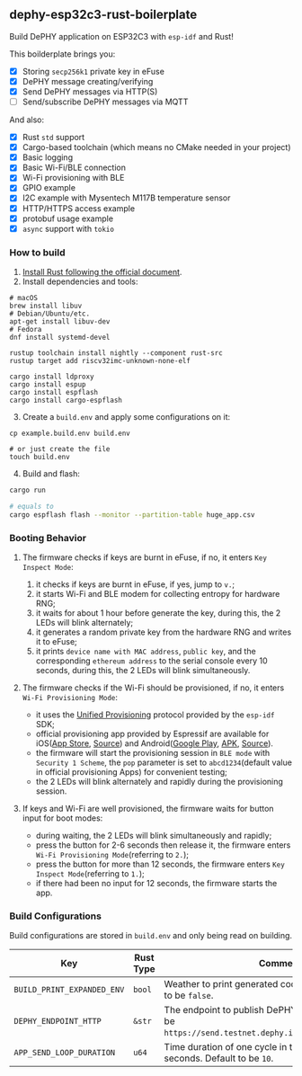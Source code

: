 dephy-esp32c3-rust-boilerplate
---
Build DePHY application on ESP32C3 with `esp-idf` and Rust!

This boilderplate brings you:
- [x] Storing `secp256k1` private key in eFuse
- [x] DePHY message creating/verifying
- [x] Send DePHY messages via HTTP(S)
- [ ] Send/subscribe DePHY messages via MQTT

And also:
- [x] Rust `std` support
- [x] Cargo-based toolchain (which means no CMake needed in your project)
- [x] Basic logging
- [x] Basic Wi-Fi/BLE connection
- [x] Wi-Fi provisioning with BLE
- [x] GPIO example
- [x] I2C example with Mysentech M117B temperature sensor
- [x] HTTP/HTTPS access example
- [x] protobuf usage example
- [x] `async` support with `tokio`

### How to build

1. [Install Rust following the official document](https://doc.rust-lang.org/book/ch01-01-installation.html).
2. Install dependencies and tools:
```shell
# macOS
brew install libuv
# Debian/Ubuntu/etc.
apt-get install libuv-dev
# Fedora
dnf install systemd-devel

rustup toolchain install nightly --component rust-src
rustup target add riscv32imc-unknown-none-elf

cargo install ldproxy
cargo install espup
cargo install espflash
cargo install cargo-espflash
```
3. Create a `build.env` and apply some configurations on it:
```shell
cp example.build.env build.env

# or just create the file
touch build.env
```
4. Build and flash:
```bash
cargo run

# equals to
cargo espflash flash --monitor --partition-table huge_app.csv
```

### Booting Behavior

1. The firmware checks if keys are burnt in eFuse, if no, it enters `Key Inspect Mode`:
   1. it checks if keys are burnt in eFuse, if yes, jump to `v.`;
   2. it starts Wi-Fi and BLE modem for collecting entropy for hardware RNG;
   3. it waits for about 1 hour before generate the key, during this, the 2 LEDs will blink alternately;
   4. it generates a random private key from the hardware RNG and writes it to eFuse;
   5. it prints `device name with MAC address`, `public key`, and the corresponding `ethereum address` to the serial console every 10 seconds, during this, the 2 LEDs will blink simultaneously.
 

3. The firmware checks if the Wi-Fi should be provisioned, if no, it enters `Wi-Fi Provisioning Mode`:
   - it uses the [Unified Provisioning](https://docs.espressif.com/projects/esp-idf/en/latest/esp32c3/api-reference/provisioning/provisioning.html) protocol provided by the `esp-idf` SDK;
   - official provisioning app provided by Espressif are available for iOS([App Store](https://apps.apple.com/in/app/esp-ble-provisioning/id1473590141), [Source](https://github.com/espressif/esp-idf-provisioning-ios)) and Android([Google Play](https://play.google.com/store/apps/details?id=com.espressif.provble), [APK](https://github.com/espressif/esp-idf-provisioning-android/releases), [Source](https://github.com/espressif/esp-idf-provisioning-android)).
   - the firmware will start the provisioning session in `BLE mode` with `Security 1 Scheme`, the `pop` parameter is set to `abcd1234`(default value in official provisioning Apps) for convenient testing;
   - the 2 LEDs will blink alternately and rapidly during the provisioning session.


3. If keys and Wi-Fi are well provisioned, the firmware waits for button input for boot modes:
   - during waiting, the 2 LEDs will blink simultaneously and rapidly;
   - press the button for 2-6 seconds then release it, the firmware enters `Wi-Fi Provisioning Mode`(referring to `2.`);
   - press the button for more than 12 seconds, the firmware enters `Key Inspect Mode`(referring to `1.`);
   - if there had been no input for 12 seconds, the firmware starts the app.




### Build Configurations
Build configurations are stored in `build.env` and only being read on building.

| Key                        | Rust Type | Comment                                                                                                     |
|----------------------------|-----------|-------------------------------------------------------------------------------------------------------------|
| `BUILD_PRINT_EXPANDED_ENV` | `bool`    | Weather to print generated codes in `cargo run`. Default to be `false`.                                     |
| `DEPHY_ENDPOINT_HTTP`      | `&str`    | The endpoint to publish DePHY messages. Default to be `https://send.testnet.dephy.io/dephy/signed_message`. |
| `APP_SEND_LOOP_DURATION`   | `u64`     | Time duration of one cycle in the send loop in seconds. Default to be `10`.                                 |
